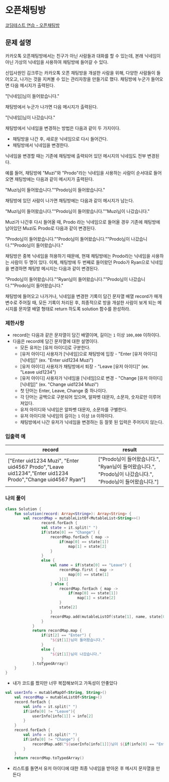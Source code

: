 # 오픈채팅방

[코딩테스트 연습 - 오픈채팅방](https://school.programmers.co.kr/learn/courses/30/lessons/42888)

## 문제 설명

카카오톡 오픈채팅방에서는 친구가 아닌 사람들과 대화를 할 수 있는데, 본래 닉네임이 아닌 가상의 닉네임을 사용하여 채팅방에 들어갈 수 있다.

신입사원인 김크루는 카카오톡 오픈 채팅방을 개설한 사람을 위해, 다양한 사람들이 들어오고, 나가는 것을 지켜볼 수 있는 관리자창을 만들기로 했다. 채팅방에 누군가 들어오면 다음 메시지가 출력된다.

"[닉네임]님이 들어왔습니다."

채팅방에서 누군가 나가면 다음 메시지가 출력된다.

"[닉네임]님이 나갔습니다."

채팅방에서 닉네임을 변경하는 방법은 다음과 같이 두 가지이다.

- 채팅방을 나간 후, 새로운 닉네임으로 다시 들어간다.
- 채팅방에서 닉네임을 변경한다.

닉네임을 변경할 때는 기존에 채팅방에 출력되어 있던 메시지의 닉네임도 전부 변경된다.

예를 들어, 채팅방에 "Muzi"와 "Prodo"라는 닉네임을 사용하는 사람이 순서대로 들어오면 채팅방에는 다음과 같이 메시지가 출력된다.

"Muzi님이 들어왔습니다.""Prodo님이 들어왔습니다."

채팅방에 있던 사람이 나가면 채팅방에는 다음과 같이 메시지가 남는다.

"Muzi님이 들어왔습니다.""Prodo님이 들어왔습니다.""Muzi님이 나갔습니다."

Muzi가 나간후 다시 들어올 때, Prodo 라는 닉네임으로 들어올 경우 기존에 채팅방에 남아있던 Muzi도 Prodo로 다음과 같이 변경된다.

"Prodo님이 들어왔습니다.""Prodo님이 들어왔습니다.""Prodo님이 나갔습니다.""Prodo님이 들어왔습니다."

채팅방은 중복 닉네임을 허용하기 때문에, 현재 채팅방에는 Prodo라는 닉네임을 사용하는 사람이 두 명이 있다. 이제, 채팅방에 두 번째로 들어왔던 Prodo가 Ryan으로 닉네임을 변경하면 채팅방 메시지는 다음과 같이 변경된다.

"Prodo님이 들어왔습니다.""Ryan님이 들어왔습니다.""Prodo님이 나갔습니다.""Prodo님이 들어왔습니다."

채팅방에 들어오고 나가거나, 닉네임을 변경한 기록이 담긴 문자열 배열 record가 매개변수로 주어질 때, 모든 기록이 처리된 후, 최종적으로 방을 개설한 사람이 보게 되는 메시지를 문자열 배열 형태로 return 하도록 solution 함수를 완성하라.

### 제한사항

- record는 다음과 같은 문자열이 담긴 배열이며, 길이는 `1` 이상 `100,000` 이하이다.
- 다음은 record에 담긴 문자열에 대한 설명이다.
    - 모든 유저는 [유저 아이디]로 구분한다.
    - [유저 아이디] 사용자가 [닉네임]으로 채팅방에 입장 - "Enter [유저 아이디] [닉네임]" (ex. "Enter uid1234 Muzi")
    - [유저 아이디] 사용자가 채팅방에서 퇴장 - "Leave [유저 아이디]" (ex. "Leave uid1234")
    - [유저 아이디] 사용자가 닉네임을 [닉네임]으로 변경 - "Change [유저 아이디] [닉네임]" (ex. "Change uid1234 Muzi")
    - 첫 단어는 Enter, Leave, Change 중 하나이다.
    - 각 단어는 공백으로 구분되어 있으며, 알파벳 대문자, 소문자, 숫자로만 이루어져있다.
    - 유저 아이디와 닉네임은 알파벳 대문자, 소문자를 구별한다.
    - 유저 아이디와 닉네임의 길이는 `1` 이상 `10` 이하이다.
    - 채팅방에서 나간 유저가 닉네임을 변경하는 등 잘못 된 입력은 주어지지 않는다.

### 입출력 예

| record | result |
| --- | --- |
| ["Enter uid1234 Muzi", "Enter uid4567 Prodo","Leave uid1234","Enter uid1234 Prodo","Change uid4567 Ryan"] | ["Prodo님이 들어왔습니다.", "Ryan님이 들어왔습니다.", "Prodo님이 나갔습니다.", "Prodo님이 들어왔습니다."] |

### 나의 풀이

```kotlin
class Solution {
    fun solution(record: Array<String>): Array<String> {
        val recordMap = mutableListOf<MutableList<String>>()
				record.forEach {
		        val state = it.split(" ")
		        if(state[0] == "Change") {
		            recordMap.forEach { map ->
		                if(map[0] == state[1])
		                    map[1] = state[2]
		            }
		        }
		        else {
		            val name = if(state[0] == "Leave") {
		                recordMap.first { map ->
		                    map[0] == state[1]
		                }[1]
		            } else {
		                recordMap.forEach { map ->
		                    if(map[0] == state[1])
		                        map[1] = state[2]
		                }
		                state[2]
		            }
		            recordMap.add(mutableListOf(state[1], name, state[0]))
		        }
		    }
		    return recordMap.map {
		        if(it[2] == "Enter") {
		            "${it[1]}님이 들어왔습니다."
		        }
		        else {
		            "${it[1]}님이 나갔습니다."
		        }
		    }.toTypedArray()
    }
}
```

- 내가 코드를 짰지만 너무 복잡해보이고 가독성이 안좋았다

```kotlin
val userInfo = mutableMapOf<String, String>()
    val recordMap = mutableListOf<String>()
    record.forEach {
        val info = it.split(" ")
        if(info[0] != "Leave"){
            userInfo[info[1]] = info[2]
        }
    }
    record.forEach {
        val info = it.split(" ")
        if(info[0] != "Change") {
            recordMap.add("${userInfo[info[1]]}님이 ${if(info[0] == "Enter") "들어왔습니다." else "나갔습니다."}")
        }
    }
    return recordMap.toTypedArray()
```

- 리스트를 돌면서 유저 아이디에 대한 최종 닉네임을 받아온 후 메시지 문자열을 만든다